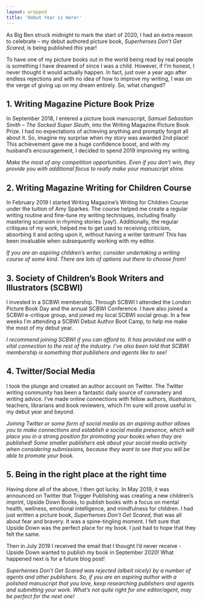 ```yaml
---
layout: wrapped
title: 'Debut Year is Here!'
---
```


As Big Ben struck midnight to mark the start of 2020, I had an extra reason to celebrate – my debut authored picture book, _Superheroes Don’t Get Scared_, is being published _this_ year!

To have one of my picture books out in the world being read by real people is something I have dreamed of since I was a child. However, if I’m honest, I never thought it would actually happen. In fact, just over a year ago after endless rejections and with no idea of how to improve my writing, I was on the verge of giving up on my dream entirely. So, what changed?

## 1.  Writing Magazine Picture Book Prize

In September 2018, I entered a picture book manuscript, _Samuel Sebastian Smith – The Socked Super Sleuth_, into the Writing Magazine Picture Book Prize. I had no expectations of achieving anything and promptly forgot all about it. So, imagine my surprise when my story was awarded 2nd place! This achievement gave me a huge confidence boost, and with my husband’s encouragement, I decided to spend 2019 improving my writing.

_Make the most of any competition opportunities. Even if you don’t win, they provide you with additional focus to really make your manuscript shine._

## 2.  Writing Magazine Writing for Children Course

In February 2019 I started Writing Magazine’s Writing for Children Course under the tuition of Amy Sparkes. The course helped me create a regular writing routine and fine-tune my writing techniques, including finally mastering scansion in rhyming stories (yay!). Additionally, the regular critiques of my work, helped me to get used to receiving criticism, absorbing it and acting upon it, without having a writer tantrum! This has been invaluable when subsequently working with my editor.

_If you are an aspiring children’s writer, consider undertaking a writing course of some kind. There are lots of options out there to choose from!_

## 3.  Society of Children’s Book Writers and Illustrators (SCBWI)

I invested in a SCBWI membership. Through SCBWI I attended the London Picture Book Day and the annual SCBWI Conference. I have also joined a SCBWI e-critique group, and joined my local SCBWI social group. In a few weeks I’m attending a SCBWI Debut Author Boot Camp, to help me make the most of my debut year.

_I recommend joining SCBWI if you can afford to. It has provided me with a vital connection to the rest of the industry. I’ve also been told that SCBWI membership is something that publishers and agents like to see!_

## 4.  Twitter/Social Media

I took the plunge and created an author account on Twitter. The Twitter writing community has been a fantastic daily source of comradery and writing advice. I’ve made online connections with fellow authors, illustrators, teachers, librarians and book reviewers, which I’m sure will prove useful in my debut year and beyond.

_Joining Twitter or some form of social media as an aspiring author allows you to make connections and establish a social media presence, which will place you in a strong position for promoting your books when they are published! Some smaller publishers ask about your social media activity when considering submissions, because they want to see that you will be able to promote your book._

## 5.  Being in the right place at the right time

Having done all of the above, I then got lucky. In May 2019, it was announced on Twitter that Trigger Publishing was creating a new children’s imprint, Upside Down Books, to publish books with a focus on mental health, wellness, emotional intelligence, and mindfulness for children. I had just written a picture book, _Superheroes Don’t Get Scared_, that was all about fear and bravery. It was a spine-tingling moment. I felt sure that Upside Down was the perfect place for my book. I just had to hope that they felt the same.

Then in July 2019 I received the email that I thought I’d never receive - Upside Down wanted to publish my book in September 2020! What happened next is for a future blog post!

_Superheroes Don’t Get Scared was rejected (albeit nicely) by a number of agents and other publishers. So, if you are an aspiring author with a polished manuscript that you love, keep researching publishers and agents and submitting your work. What’s not quite right for one editor/agent, may be perfect for the next one!_
